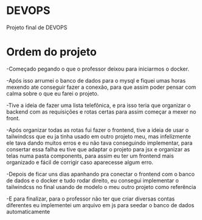 # DEVOPS
Projeto final de DEVOPS

# Ordem do projeto

-Começado pegando o que o professor deixou para iniciarmos o docker.

-Após isso arrumei o banco de dados para o mysql e fiquei umas horas mexendo 
 ate conseguir fazer a conexão, para que assim poder pensar com calma sobre o 
 que eu farei o projeto.
 
-Tive a ideia de fazer uma lista telefônica, e pra isso teria que organizar o 
 backend com as requisições e rotas certas para assim começar a mexer no front.
 
-Após organizar todas as rotas fui fazer o frontend, tive a ideia de usar o 
 tailwindcss que eu ja tinha usado em outro projeto meu, mas infelizmente ele
 tava dando muitos erros e eu não tava conseguindo implementar, para consertar
 essa falha eu tive que adaptar o projeto para jsx e organizar as telas numa 
 pasta components, para assim eu ter um frontend mais organizado e fácil de 
 corrigir caso aparecesse algum erro.
 
 -Depois de ficar uns dias apanhando pra conectar o frontend com o banco de 
  dados e o docker e tudo rodar direito, eu consegui implementar o tailwindcss
  no final usando de modelo o meu outro projeto como referência
  
 -E para finalizar, para o professor não ter que criar diversas contas diferentes
  eu implementei um arquivo em js para seedar o banco de dados automaticamente
